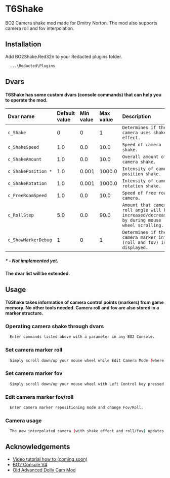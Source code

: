 
# T6Shake

BO2 Camera shake mod made for Dmitry Norton. The mod also supports camera roll and fov interpolation.


## Installation

Add BO2Shake.Red32n to your Redacted plugins folder.

```bash
  ...\Redacted\Plugins
```
    
## Dvars

#### T6Shake has some custom dvars (console commands) that can help you to operate the mod.

| Dvar name | Default value | Min value | Max value |                       Description             |   Type  | 
| :-------- | :------------ | :-------- |:--------- | :-------------------------------------------- | :------ |
| `c_Shake` |        0      |      0    |      1    |  `Determines if the camera uses shake effect.`|  `Bool` |
| `c_ShakeSpeed` |        1.0      |      0.0    |      10.0    |  `Speed of camera shake.`|  `Float` |
| `c_ShakeAmount` |       1.0      |      0.0    |      10.0     |  `Overall amount of camera shake.`|  `Float` |
| `c_ShakePosition *` |        1.0      |      0.001    |      1000.0    |  `Intensity of camera position shake.`|  `Float` |
| `c_ShakeRotation` |        1.0      |      0.001    |      1000.0    |  `Intensity of camera rotation shake.`|  `Float` |
| `c_FreeRoamSpeed` |        1.0      |      0.0    |      10.0    |  `Speed of free roam camera.`|  `Float` |
| `c_RollStep` |        5.0      |      0.0    |      90.0    |  `Amount that camera roll angle will be increased/decreased by during mouse wheel scrolling.`|  `Float` |
| `c_ShowMarkerDebug` |        1      |      0    |      1    |  `Determines if the camera marker info (roll and fov) is displayed.`|  `Bool` |

##### * - Not implemented yet.
#### The dvar list will be extended.

## Usage

#### T6Shake takes information of camera control points (markers) from game memory. No other tools needed. Camera roll and fov are also stored in a marker structure. 

### Operating camera shake through dvars
```bash
  Enter commands listed above with a parameter in any BO2 Console.
```
### Set camera marker roll
```bash
  Simply scroll down/up your mouse wheel while Edit Camera Mode (where you place markers). Roll value will be automatically attached to a marker that is gonna be added.
```
### Set camera marker fov
```bash
  Simply scroll down/up your mouse wheel with Left Control key pressed while Edit Camera Mode (where you place markers). Roll value will be aumatically attached to a marker that is gonna be added.
```
### Edit camera marker fov/roll
```bash
  Enter camera marker repositioning mode and change Fov/Roll.
```
### Camera usage
```bash
  The new interpolated camera (with shake effect and roll/fov) updates every time you enter DollyCamera mode. To get updated roll and fov values be in your camera just simple re-enter DollyCamera mode. Shake effect updates automatically.
```
## Acknowledgements

 - [Video tutorial how to (coming soon)]()
 - [BO2 Console V4](https://discord.com/channels/453934547151749130/869568094807392297/869574048991051787)
 - [Old Advanced Dolly Cam Mod](https://airyz.xyz/p/t6-advanced-dolly/)


